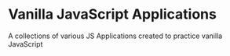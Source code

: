 # Vanilla JavaScript Applications

A collections of various JS Applications created to practice vanilla JavaScript
